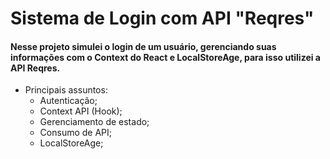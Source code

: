 # Sistema de Login com API "Reqres" 

#### Nesse projeto simulei o login de um usuário, gerenciando suas informações com o Context do React e LocalStoreAge, para isso utilizei a API Reqres. 


- Principais assuntos:
  - Autenticação;
  - Context API (Hook); 
  - Gerenciamento de estado;
  - Consumo de API;
  - LocalStoreAge;
  

